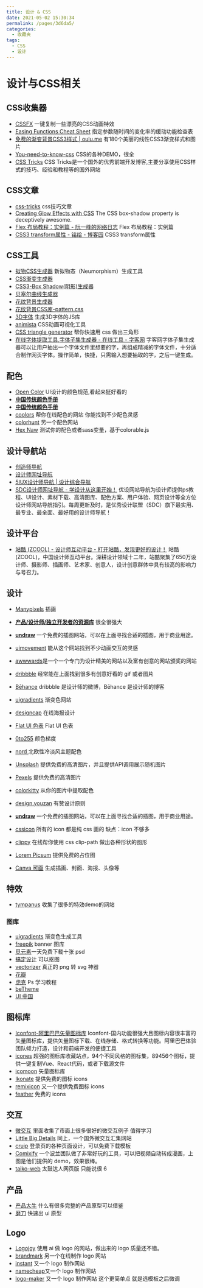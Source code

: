 ```yaml
---
title: 设计 & CSS
date: 2021-05-02 15:30:34
permalink: /pages/3d6da5/
categories:
  - 收藏夹
tags:
  - CSS
  - 设计
---
```



# 设计与CSS相关

## CSS收集器
- [CSSFX](https://cssfx.netlify.com/) 一键复制一些漂亮的CSS动画特效
- [Easing Functions Cheat Sheet](https://easings.net/) 指定参数随时间的变化率的缓动功能检查表
- [免费的渐变背景CSS3样式 | oulu.me](http://color.oulu.me/) 有180个美丽的线性CSS3渐变样式和图片
- [You-need-to-know-css](https://lhammer.cn/You-need-to-know-css/#/zh-cn/) CSS的各种DEMO，很全
- [CSS Tricks](http://css-tricks.neatbang.com/) CSS Tricks是一个国外的优秀前端开发博客,主要分享使用CSS样式的技巧、经验和教程等的国外网站

## CSS文章
- [css-tricks](https://css-tricks.com/) css技巧文章
- [Creating Glow Effects with CSS](https://codersblock.com/blog/creating-glow-effects-with-css/) The CSS box-shadow property is deceptively awesome.
- [Flex 布局教程：实例篇 - 阮一峰的网络日志](http://www.ruanyifeng.com/blog/2015/07/flex-examples.html) Flex 布局教程：实例篇
- [CSS3 transform属性 - 铭绘 - 博客园](http://www.cnblogs.com/minghui007/p/8178423.html) CSS3 transform属性


## CSS工具
- [拟物CSS生成器](https://neumorphism.io/) 新拟物态（Neumorphism）生成工具
- [CSS渐变生成器](https://www.colorzilla.com/gradient-editor/)
- [CSS3-Box Shadow(阴影)生成器](https://www.html.cn/tool/css3Preview/Box-Shadow.html)
- [贝塞尔曲线生成器](https://cubic-bezier.com)
- [花纹背景生成器](http://www.heropatterns.com/)
- [花纹背景CSS库-pattern.css](https://github.com/bansal-io/pattern.css)
- [3D字体](https://bennettfeely.com/ztext/) 生成3D字体的JS库
- [animista](https://animista.net/) CSS动画可视化工具
- [CSS triangle generator](http://apps.eky.hk/css-triangle-generator/) 帮你快速用 css 做出三角形
- [在线字体提取工具,字体子集生成器 - 在线工具 - 字客网](https://www.fontke.com/tool/subfont/) 字客网字体子集生成器可以让用户抽出一个字体文件里想要的字，再组成精减的字体文件，十分适合制作网页字体。操作简单，快捷，只需输入想要抽取的字，之后一键生成。

## 配色
- [Open Color](https://yeun.github.io/open-color/) UI设计的颜色规范,看起来挺好看的
- [**中国传统颜色手册**](https://colors.ichuantong.cn/)
- [**中国传统颜色手册**](http://zhongguose.com/)
- [coolors](https://coolors.co/) 帮你在线配色的网站 你能找到不少配色灵感
- [colorhunt](http://colorhunt.co/) 另一个配色网站
- [Hex Naw](https://hexnaw.com/) 测试你的配色或者sass变量，基于colorable.js

## 设计导航站
- [创造师导航](http://chuangzaoshi.com/)
- [设计师网址导航](http://hao.uisdc.com/)
- [5IUX设计师导航 | 设计综合导航](https://hao.5iux.cn/)
- [SDC设计师网址导航 - 学设计从这里开始！](https://hao.uisdc.com/) 优设网站导航为设计师提供ps教程、UI设计、素材下载、高清图库、配色方案、用户体验、网页设计等全方位设计师网站导航指引。每周更新及时，是优秀设计联盟（SDC）旗下最实用、最专业、最全面、最好用的设计师导航！
 
## 设计平台
- [站酷 (ZCOOL) - 设计师互动平台 - 打开站酷，发现更好的设计！](https://www.zcool.com.cn/) 站酷 (ZCOOL)，中国设计师互动平台。深耕设计领域十二年，站酷聚集了650万设计师、摄影师、插画师、艺术家、创意人，设计创意群体中具有较高的影响力与号召力。


## 设计
- [Manypixels](https://www.manypixels.co/gallery/) 插画
- [**产品/设计师/独立开发者的资源库**](https://maliquankai.com/designnav/) 很全很强大
- [**undraw**](https://undraw.co/illustrations) 一个免费的插图网站，可以在上面寻找合适的插图，用于商业用途。
- [uimovement](https://uimovement.com/) 能从这个网站找到不少动画交互的灵感
- [awwwards](https://www.awwwards.com/)是一个一个专门为设计精美的网站以及富有创意的网站颁奖的网站
- [dribbble](https://dribbble.com/) 经常能在上面找到很多有创意好看的 gif 或者图片
- [Bēhance](https://www.behance.net/) dribbble 是设计师的微博，Bēhance 是设计师的博客


- [uigradients](https://uigradients.com/#SummerDog) 渐变色网站
- [designcap](https://www.designcap.com/) 在线海报设计
- [Flat UI 色表](https://flatuicolors.com/) Flat UI 色表
- [0to255](https://www.0to255.com/) 颜色梯度

- [nord ](https://github.com/arcticicestudio/nord) 北欧性冷淡风主题配色
- [Unsplash](https://unsplash.com/) 提供免费的高清图片，并且提供API调用展示随机图片
- [Pexels](https://www.pexels.com/zh-cn/) 提供免费的高清图片
- [colorkitty](https://colorkitty.com/) 从你的图片中提取配色
- [design.youzan](http://design.youzan.com/) 有赞设计原则

- [**undraw**](https://undraw.co/illustrations) 一个免费的插图网站，可以在上面寻找合适的插图，用于商业用途。
- [cssicon](http://cssicon.space/#/) 所有的 icon 都是纯 css 画的 缺点：icon 不够多
- [clippy](http://bennettfeely.com/clippy/) 在线帮你使用 css clip-path 做出各种形状的图形
- [Lorem Picsum](https://picsum.photos/) 提供免费的占位图

- [Canva 可画](https://www.canva.cn/) 生成插画、封面、海报、头像等


## 特效
- [tympanus](https://tympanus.net/) 收集了很多的特效demo的网站


### 图库

- [uigradients](https://uigradients.com/) 渐变色生成工具
- [freepik](https://www.freepik.com/) banner 图库
- [觅元素](http://www.51yuansu.com/)一天免费下载十张 psd
- [搞定设计](https://www.gaoding.com/) 可以抠图
- [vectorizer](https://www.vectorizer.io/) 真正的 png 转 svg 神器
- [花瓣](https://huaban.com/)
- [虎克](https://huke88.com/) Ps 学习教程
- [beTheme](https://themes.muffingroup.com/be/splash/)
- [UI 中国](https://www.ui.cn/)

## 图标库

- [Iconfont-阿里巴巴矢量图标库](http://www.iconfont.cn/) Iconfont-国内功能很强大且图标内容很丰富的矢量图标库，提供矢量图标下载、在线存储、格式转换等功能。阿里巴巴体验团队倾力打造，设计和前端开发的便捷工具
- [icones](https://icones.js.org/) 超强的图标库收藏站点，94个不同风格的图标集，89456个图标，提供一键复制Vue、React代码，或者下载源文件
- [icomoon](https://icomoon.io/) 矢量图标库
- [Ikonate](https://github.com/mikolajdobrucki/ikonate) 提供免费的图标 icons
- [remixicon](https://remixicon.com/) 又一个提供免费图标 icons
- [feather](https://github.com/feathericons/feather) 免费的 icons

## 交互

- [微交互](http://aliscued.lofter.com/) 里面收集了市面上很多很好的微交互例子 值得学习
- [Little Big Details](http://littlebigdetails.com/) 同上，一个国外微交互汇集网站
- [cruip](https://cruip.com/) 登录页的各种页面设计，可以免费下载模板
- [Comixify](https://comixify.ii.pw.edu.pl/) 一个波兰团队做了非常好玩的工具，可以把视频自动转成漫画，上图是他们提供的 demo，效果很棒。
- [taiko-web](https://github.com/bui/taiko-web) 太鼓达人网页版 只能说很 6

## 产品

- [产品大牛](http://www.pmdaniu.com/) 什么有很多完整的产品原型可以借鉴
- [磨刀](https://modao.cc/pricing) 快速出 ui 原型

## Logo

- [Logojoy](https://logojoy.com/) 使用 ai 做 logo 的网站，做出来的 logo 质量还不错。
- [brandmark](http://brandmark.io/) 另一个在线制作 logo 网站
- [instant](https://instantlogodesign.com/) 又一个 logo 制作网站
- [namecheap](https://www.namecheap.com/logo-maker/app/)又一个 logo 制作网站
- [logo-maker](https://www.designevo.com/logo-maker/) 又一个 logo 制作网站 这个更简单点 就是选模板之后微调

